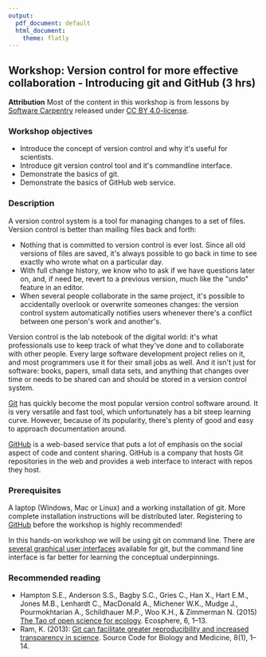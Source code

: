 ```yaml
---
output:
  pdf_document: default
  html_document:
    theme: flatly
---
```


## Workshop: Version control for more effective collaboration - Introducing git and GitHub (3 hrs)

**Attribution** Most of the content in this workshop is from lessons by 
[Software Carpentry](https://swcarpentry.github.io/git-novice/) released under [CC BY 4.0-license](http://software-carpentry.org/license.html#cc-by).

### Workshop objectives

* Introduce the concept of version control and why it's useful for scientists.
* Introduce git version control tool and it's commandline interface.
* Demonstrate the basics of git.
* Demonstrate the basics of GitHub web service.

### Description

A version control system is a tool for managing changes to a set of files. 
Version control is better than mailing files back and forth:

+ Nothing that is committed to version control is ever lost. Since all old 
versions of files are saved, it's always possible to go back in time to see 
exactly who wrote what on a particular day.
+ With full change history, we know who to ask if we have questions later on, 
and, if need be, revert to a previous version, much like the "undo" feature in 
an editor.
+ When several people collaborate in the same project, it's possible to 
accidentally overlook or overwrite someones changes: the version control system 
automatically notifies users whenever there's a conflict between one person's 
work and another's.

Version control is the lab notebook of the digital world: it's what 
professionals use to keep track of what they've done and to collaborate with 
other people. Every large software development project relies on it, and most 
programmers use it for their small jobs as well. And it isn't just for software: 
books, papers, small data sets, and anything that changes over time or needs to 
be shared can and should be stored in a version control system.

[Git](https://git-scm.com/) has quickly become the most popular version control 
software around. It is very versatile and fast tool, which unfortunately has a bit 
steep learning curve. However, because of its popularity, there's plenty of good 
and easy to approach documentation around. 

[GitHub](https://github.com/) is a web-based service that puts a lot of emphasis on 
the social aspect of code and content sharing. GitHub is a company that hosts Git 
repositories in the web and provides a web interface to interact with repos they 
host.

### Prerequisites

A laptop (Windows, Mac or Linux) and a working installation of git. More 
complete installation instructions will be distributed later. Registering to 
[GitHub](https://github.com/) before the workshop is highly recommended!

In this hands-on workshop we will be using git on command line. There are 
[several graphical user interfaces](https://git-scm.com/downloads/guis) 
available for git, but the command line interface is far better for learning the 
conceptual underpinnings. 
 
### Recommended reading

* Hampton S.E., Anderson S.S., Bagby S.C., Gries C., Han X., Hart E.M., 
Jones M.B., Lenhardt C., MacDonald A., Michener W.K., Mudge J., 
Pourmokhtarian A., Schildhauer M.P., Woo K.H., & Zimmerman N. (2015) [The Tao of 
open science for ecology](http://dx.doi.org/10.1890/ES14-00402.1). Ecosphere, 
6, 1–13. 
* Ram, K. (2013): [Git can facilitate greater reproducibility and increased transparency in science](http://dx.doi.org/10.1186/1751-0473-8-7). Source Code 
for Biology and Medicine, 8(1), 1–14.
